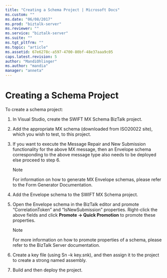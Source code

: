 ```yaml
---
title: "Creating a Schema Project | Microsoft Docs"
ms.custom: ""
ms.date: "06/08/2017"
ms.prod: "biztalk-server"
ms.reviewer: ""
ms.service: "biztalk-server"
ms.suite: ""
ms.tgt_pltfrm: ""
ms.topic: "article"
ms.assetid: 67e6278c-a597-4700-80bf-48e37aaa9c05
caps.latest.revision: 5
author: "MandiOhlinger"
ms.author: "mandia"
manager: "anneta"
---
```

# Creating a Schema Project
To create a schema project:  
  
1.  In Visual Studio, create the SWIFT MX Schema BizTalk project.  
  
2.  Add the appropriate MX schema (downloaded from ISO20022 site), which you wish to test, to this project.  
  
3.  If you want to execute the Message Repair and New Submission functionality for the above MX message, then an Envelope schema corresponding to the above message type also needs to be deployed else proceed to step 6.  
  
    > [!NOTE]
    >  For information on how to generate MX Envelope schemas, please refer to the Form Generator Documentation.  
  
4.  Add the Envelope schema to the SWIFT MX Schema project.  
  
5.  Open the Envelope schema in the BizTalk editor and promote “CorrelationToken” and “IsNewSubmission” properties. Right-click the above fields and click **Promote -> Quick Promotion** to promote these properties.  
  
    > [!NOTE]
    >  For more information on how to promote properties of a schema, please refer to the BizTalk Server documentation.  
  
6.  Create a key file (using Sn –k key.snk), and then assign it to the project to create a strong named assembly.  
  
7.  Build and then deploy the project.